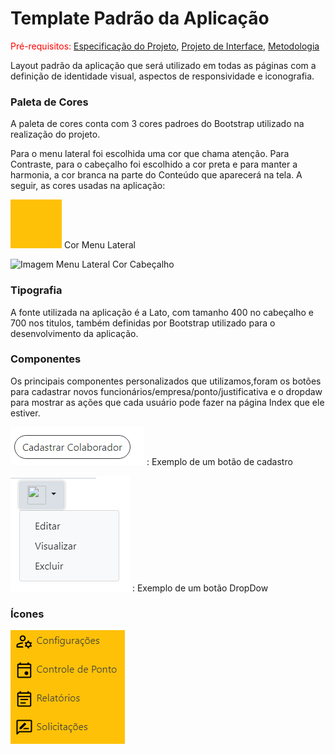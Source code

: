 # Template Padrão da Aplicação

<span style="color:red">Pré-requisitos: <a href="2-Especificação do Projeto.md"> Especificação do Projeto</a></span>, <a href="3-Projeto de Interface.md"> Projeto de Interface</a>, <a href="4-Metodologia.md"> Metodologia</a>

Layout padrão da aplicação que será utilizado em todas as páginas com a definição de identidade visual, aspectos de responsividade e iconografia.

### Paleta de Cores

A paleta de cores conta com 3 cores padroes do Bootstrap utilizado na realização do projeto.

Para o menu lateral foi escolhida uma cor que chama atenção. Para Contraste, para o cabeçalho foi escolhido a cor preta e para manter a harmonia, a cor branca na parte do Conteúdo que aparecerá na tela. A seguir, as cores usadas na aplicação:

![Imagem Menu Lateral](img/CorMenuLateral.PNG)
Cor Menu Lateral

![Imagem Menu Lateral](img/CorCabeçalho.PNG)
Cor Cabeçalho

### Tipografia

A fonte utilizada na aplicação é a Lato, com tamanho 400 no cabeçalho e 700 nos titulos, também definidas por Bootstrap utilizado para o desenvolvimento da aplicação.

### Componentes

Os principais componentes personalizados que utilizamos,foram os botões para cadastrar novos funcionários/empresa/ponto/justificativa e o dropdaw para mostrar as ações que cada usuário pode fazer na página Index que ele estiver.

![Imagem Botão Cadastro](img/BotaoCadastro.PNG)
 : Exemplo de um botão de cadastro
 
 

![Imagem Botão Cadastro](img/DropDaw.PNG)
 : Exemplo de um botão DropDow

### Ícones

![Imagem Icones](img/IconesMenuLateral.PNG)












